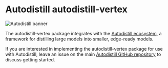
# Autodistill autodistill-vertex

![Autodistill banner](https://raw.githubusercontent.com/autodistill/autodistill/main/docs/assets/banner.png)

The autodistill-vertex package integrates with the [Autodistill ecosystem](https://autodistill.com), a framework for distilling large models into smaller, edge-ready models.

If you are interested in implementing the autodistill-vertex package for use with Autodistill, leave an issue on the main [Autodistill GitHub repository](https://github.com/autodistill/autodistill) to discuss getting started.
    